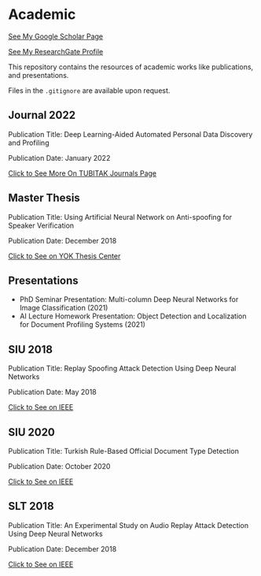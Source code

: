 # Academic

[See My Google Scholar Page](https://scholar.google.com/citations?user=5hyZ0wsAAAAJ&hl=en)

[See My ResearchGate Profile](https://www.researchgate.net/profile/Bekir-Bakar)

This repository contains the resources of academic works like publications, and presentations.

Files in the `.gitignore` are available upon request.

## Journal 2022

Publication Title: Deep Learning-Aided Automated Personal Data Discovery and Profiling

Publication Date: January 2022

[Click to See More On TUBITAK Journals Page](https://journals.tubitak.gov.tr/elektrik/abstract.htm?id=30487)

## Master Thesis

Publication Title: Using Artificial Neural Network on Anti-spoofing for Speaker Verification

Publication Date: December 2018

[Click to See on YOK Thesis Center](https://bit.ly/3v94Ota)

## Presentations

- PhD Seminar Presentation: Multi-column Deep Neural Networks for Image Classification (2021)
- AI Lecture Homework Presentation: Object Detection and Localization for Document Profiling Systems (2021)

## SIU 2018

Publication Title: Replay Spoofing Attack Detection Using Deep Neural Networks

Publication Date: May 2018

[Click to See on IEEE](https://ieeexplore.ieee.org/abstract/document/8404584)

## SIU 2020

Publication Title: Turkish Rule-Based Official Document Type Detection

Publication Date: October 2020

[Click to See on IEEE](https://ieeexplore.ieee.org/document/9302159)

## SLT 2018

Publication Title: An Experimental Study on Audio Replay Attack Detection Using Deep Neural Networks

Publication Date: December 2018

[Click to See on IEEE](https://ieeexplore.ieee.org/document/8639511)
